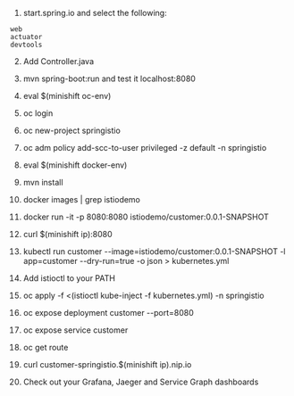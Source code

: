 
1. start.spring.io and select the following:
```
web
actuator
devtools
```

2. Add Controller.java 

3. mvn spring-boot:run and test it localhost:8080

4. eval $(minishift oc-env)

5. oc login

6. oc new-project springistio

7. oc adm policy add-scc-to-user privileged -z default -n springistio

8. eval $(minishift docker-env)

9. mvn install

10.  docker images | grep istiodemo

11. docker run -it -p 8080:8080 istiodemo/customer:0.0.1-SNAPSHOT

12. curl $(minishift ip):8080

13. kubectl run customer --image=istiodemo/customer:0.0.1-SNAPSHOT -l app=customer --dry-run=true -o json > kubernetes.yml

14. Add istioctl to your PATH

15. oc apply -f <(istioctl kube-inject -f kubernetes.yml) -n springistio

16. oc expose deployment customer --port=8080

17. oc expose service customer

18. oc get route

19. curl customer-springistio.$(minishift ip).nip.io

20. Check out your Grafana, Jaeger and Service Graph dashboards